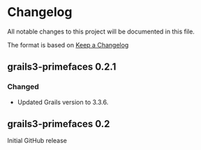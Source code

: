 # Changelog
All notable changes to this project will be documented in this file.

The format is based on [Keep a Changelog](http://keepachangelog.com/en/1.0.0/)

## grails3-primefaces 0.2.1

### Changed
* Updated Grails version to 3.3.6.

## grails3-primefaces 0.2

Initial GitHub release
